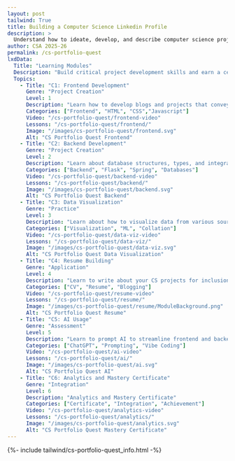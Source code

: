 ```yaml
---
layout: post 
tailwind: True
title: Building a Computer Science Linkedin Profile
description: >
  Understand how to ideate, develop, and describe computer science projects for future career success!
author: CSA 2025-26
permalink: /cs-portfolio-quest
lxdData:
  Title: "Learning Modules"
  Description: "Build critical project development skills and earn a certificate upon completion!"
  Topics:
    - Title: "C1: Frontend Development"
      Genre: "Project Creation"
      Level: 1
      Description: "Learn how to develop blogs and projects that convey information effectively and are visually appealing"
      Categories: ["Frontend", "HTML", "CSS","Javascript"]
      Video: "/cs-portfolio-quest/frontend-video"
      Lessons: "/cs-portfolio-quest/frontend/"
      Image: "/images/cs-portfolio-quest/frontend.svg"
      Alt: "CS Portfolio Quest Frontend"
    - Title: "C2: Backend Development"
      Genre: "Project Creation"
      Level: 2
      Description: "Learn about database structures, types, and integration with frontend for real-world full-stack development"
      Categories: ["Backend", "Flask", "Spring", "Databases"]
      Video: "/cs-portfolio-quest/backend-video"
      Lessons: "/cs-portfolio-quest/backend/"
      Image: "/images/cs-portfolio-quest/backend.svg"
      Alt: "CS Portfolio Quest Backend"
    - Title: "C3: Data Visualization"
      Genre: "Practice"
      Level: 3
      Description: "Learn about how to visualize data from various sources for effective representation and application, such as machine learning"
      Categories: ["Visualization", "ML", "Collation"]
      Video: "/cs-portfolio-quest/data-viz-video"
      Lessons: "/cs-portfolio-quest/data-viz/"
      Image: "/images/cs-portfolio-quest/data-viz.svg"
      Alt: "CS Portfolio Quest Data Visualization"
    - Title: "C4: Resume Building"
      Genre: "Application"
      Level: 4
      Description: "Learn to write about your CS projects for inclusion on your resume, both in technical and non-technical terms"
      Categories: ["CV", "Resume", "Blogging"]
      Video: "/cs-portfolio-quest/resume-video"
      Lessons: "/cs-portfolio-quest/resume/"
      Image: "/images/cs-portfolio-quest/resume/ModuleBackground.png"
      Alt: "CS Portfolio Quest Resume"
    - Title: "C5: AI Usage"
      Genre: "Assessment"
      Level: 5
      Description: "Learn to prompt AI to streamline frontend and backend development, data visualization, and resume building"
      Categories: ["ChatGPT", "Prompting", "Vibe Coding"]
      Video: "/cs-portfolio-quest/ai-video"
      Lessons: "/cs-portfolio-quest/ai/"
      Image: "/images/cs-portfolio-quest/ai.svg"
      Alt: "CS Portfolio Quest AI"
    - Title: "C6: Analytics and Mastery Certificate"
      Genre: "Integration"
      Level: 6
      Description: "Analytics and Mastery Certificate"
      Categories: ["Certificate", "Integration", "Achievement"]
      Video: "/cs-portfolio-quest/analytics-video"
      Lessons: "/cs-portfolio-quest/analytics/"
      Image: "/images/cs-portfolio-quest/analytics.svg"
      Alt: "CS Portfolio Quest Mastery Certificate"
---
```

{%- include tailwind/cs-portfolio-quest_info.html -%}
